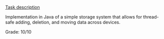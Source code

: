 [Task description](https://www.mimuw.edu.pl/~iwanicki/courses/cp/2023/)

Implementation in Java of a simple storage system that allows for thread-safe adding, deletion, and moving data across devices.

Grade: 10/10
